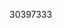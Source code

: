 [//]: # (Created by ./bin/manage_files.pl from ./species/Hydatigera_taeniaeformis/PRJEB534/Hydatigera_taeniaeformis_PRJEB534.publication.html on Thu Jun 11 13:44:30 2020)
30397333
